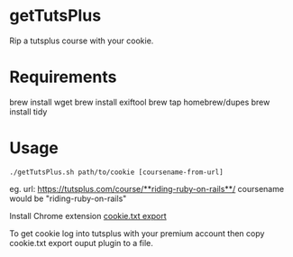 getTutsPlus
===========

Rip a tutsplus course with your cookie.

Requirements
===========

brew install wget
brew install exiftool
brew tap homebrew/dupes
brew install tidy

Usage
===========

```
./getTutsPlus.sh path/to/cookie [coursename-from-url]
```
eg. url: https://tutsplus.com/course/**riding-ruby-on-rails**/ 
coursename would be "riding-ruby-on-rails"

Install Chrome extension [cookie.txt export](https://chrome.google.com/webstore/detail/cookietxt-export/lopabhfecdfhgogdbojmaicoicjekelh "Chrome Extension: cookie.txt export")

To get cookie log into tutsplus with your premium account then copy cookie.txt export ouput plugin to a file.
